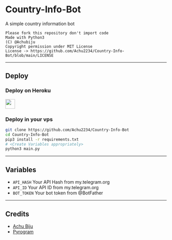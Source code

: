 # Country-Info-Bot
A simple country information bot

```
Please fork this repository don't import code
Made with Python3
(C) @Achubiju
Copyright permission under MIT License
License -> https://github.com/Achu2234/Country-Info-Bot/blob/main/LICENSE
```
---
## Deploy 

### Deploy on Heroku
<p align="left">
  <a href="https://heroku.com/deploy?template=https://github.com/Achu2234/Country-Info-Bot">
     <img height="30px" src="https://img.shields.io/badge/Deploy_To_Heroku-blueviolet?style=for-the-badge&logo=heroku">
  </a>
</p>

### Deploy in your vps
```sh
git clone https://github.com/Achu2234/Country-Info-Bot
cd Country-Info-Bot
pip3 install -r requirements.txt
# <Create Variables appropriately>
python3 main.py
```
---
## Variables
* `API_HASH` Your API Hash from my.telegram.org
* `API_ID` Your API ID from my.telegram.org
* `BOT_TOKEN` Your bot token from @BotFather
---
## Credits
* [Achu Biju](https://github.com/Achu2234)
* [Pyrogram](https://github.com/pyrogram/pyrogram)

